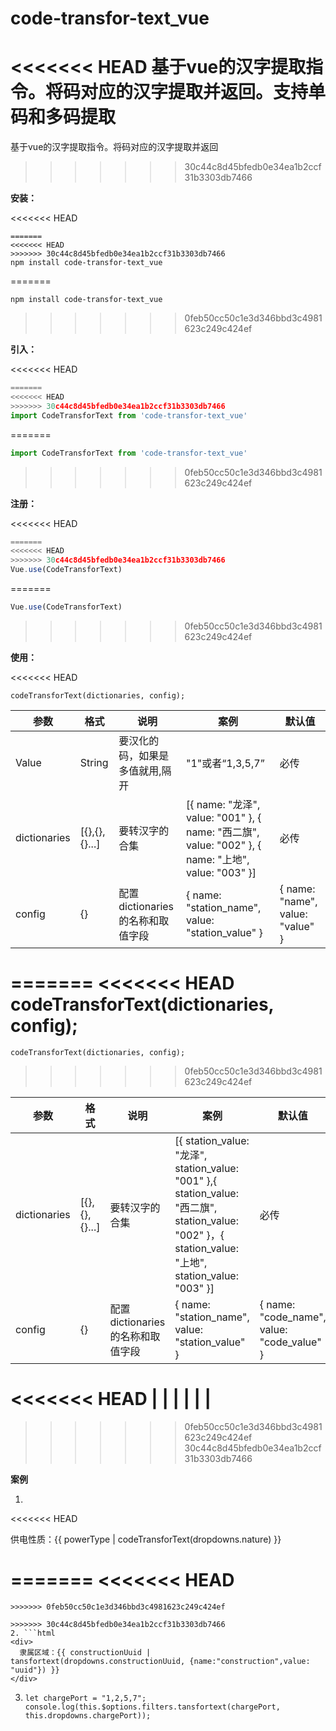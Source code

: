 # code-transfor-text_vue
<<<<<<< HEAD
基于vue的汉字提取指令。将码对应的汉字提取并返回。支持单码和多码提取
=======

基于vue的汉字提取指令。将码对应的汉字提取并返回
>>>>>>> 30c44c8d45bfedb0e34ea1b2ccf31b3303db7466









**安装：**

<<<<<<< HEAD
```
=======
<<<<<<< HEAD
>>>>>>> 30c44c8d45bfedb0e34ea1b2ccf31b3303db7466
npm install code-transfor-text_vue
```

=======
```
npm install code-transfor-text_vue
```
>>>>>>> 0feb50cc50c1e3d346bbd3c4981623c249c424ef


**引入：**

<<<<<<< HEAD
```javascript
=======
<<<<<<< HEAD
>>>>>>> 30c44c8d45bfedb0e34ea1b2ccf31b3303db7466
import CodeTransforText from 'code-transfor-text_vue'
```

=======
```javascript
import CodeTransforText from 'code-transfor-text_vue'
```
>>>>>>> 0feb50cc50c1e3d346bbd3c4981623c249c424ef


**注册：**

<<<<<<< HEAD
```javascript
=======
<<<<<<< HEAD
>>>>>>> 30c44c8d45bfedb0e34ea1b2ccf31b3303db7466
Vue.use(CodeTransforText)
```

=======
```javascript
Vue.use(CodeTransforText)
```
>>>>>>> 0feb50cc50c1e3d346bbd3c4981623c249c424ef


**使用：**

<<<<<<< HEAD
```
codeTransforText(dictionaries, config);
```



| 参数         | 格式          | 说明                             | 案例                                                         | 默认值                           |
| ------------ | ------------- | -------------------------------- | ------------------------------------------------------------ | -------------------------------- |
| Value        | String        | 要汉化的码，如果是多值就用,隔开  | "1"或者“1,3,5,7”                                             | 必传                             |
| dictionaries | [{},{},{}...] | 要转汉字的合集                   | [{ name: "龙泽", value: "001" }, { name: "西二旗", value: "002" }, { name: "上地", value: "003" }] | 必传                             |
| config       | {}            | 配置dictionaries的名称和取值字段 | { name: "station_name", value: "station_value" }             | { name: "name", value: "value" } |
=======
<<<<<<< HEAD
codeTransforText(dictionaries, config);
=======
```
codeTransforText(dictionaries, config);
```
>>>>>>> 0feb50cc50c1e3d346bbd3c4981623c249c424ef

| 参数         | 格式          | 说明                             | 案例                                                         | 默认值                                     |
| ------------ | ------------- | -------------------------------- | ------------------------------------------------------------ | ------------------------------------------ |
| dictionaries | [{},{},{}...] | 要转汉字的合集                   | [{ station_value: "龙泽", station_value: "001" },{ station_value: "西二旗", station_value: "002" }，{ station_value: "上地", station_value: "003" }] | 必传                                       |
| config       | {}            | 配置dictionaries的名称和取值字段 | { name: "station_name", value: "station_value" }             | { name: "code_name", value: "code_value" } |
<<<<<<< HEAD
|              |               |                                  |                                                              |                                            |
=======
>>>>>>> 0feb50cc50c1e3d346bbd3c4981623c249c424ef
>>>>>>> 30c44c8d45bfedb0e34ea1b2ccf31b3303db7466



**案例**

1. ```html
<<<<<<< HEAD
   <div>
     供电性质：{{ powerType | codeTransforText(dropdowns.nature) }}
   </div>
   
=======
   <el-table-column show-overflow-tooltip label="供电性质">
     <template slot-scope="scope">
       {{ scope.row.powerType | codeTransforText(dropdowns.nature) }}
     </template>
   </el-table-column>
<<<<<<< HEAD
=======
   ```
>>>>>>> 0feb50cc50c1e3d346bbd3c4981623c249c424ef

>>>>>>> 30c44c8d45bfedb0e34ea1b2ccf31b3303db7466
2. ```html
   <div>
     隶属区域：{{ constructionUuid | tansfortext(dropdowns.constructionUuid, {name:"construction",value: "uuid"}) }}
   </div>
   ```

3. ```
   let chargePort = "1,2,5,7";
   console.log(this.$options.filters.tansfortext(chargePort, this.dropdowns.chargePort));
   ```















